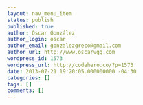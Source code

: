 ```yaml
---
layout: nav_menu_item
status: publish
published: true
author: Oscar González
author_login: oscar
author_email: gonzalezgreco@gmail.com
author_url: http://www.oscarvgg.com
wordpress_id: 1573
wordpress_url: http://codehero.co/?p=1573
date: 2013-07-21 19:20:05.000000000 -04:30
categories: []
tags: []
comments: []
---
```

 
